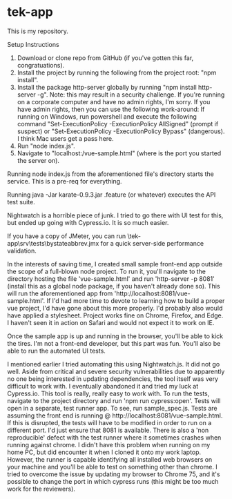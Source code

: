 # tek-app
This is my repository.

Setup Instructions
1. Download or clone repo from GitHub (if you've gotten this far, congratuations).
2. Install the project by running the following from the project root: "npm install".
3. Install the package http-server globally by running "npm install http-server -g". 
    Note: this may result in a security challenge. If you're running on a corporate computer and have no admin rights, I'm sorry. If you have admin rights, then you can use the following work-around: If running on Windows, run powershell and execute the following command "Set-ExecutionPolicy -ExecutionPolicy AllSigned" (prompt if suspect) or "Set-ExecutionPolicy -ExecutionPolicy Bypass" (dangerous). 
    I think Mac users get a pass here.
5. Run "node index.js".
6. Navigate to "localhost:<port>/vue-sample.html" (where <port> is the port you started the server on).

Running node index.js from the aforementioned file's directory starts the service. This is a pre-req for everything.

Running java -Jar karate-0.9.3.jar <test name>.feature (or whatever) executes the API test suite.

Nightwatch is a horrible piece of junk. I tried to go there with UI test for this, but ended up going with Cypress.io. It is so much easier.

If you have a copy of JMeter, you can run \tek-app\srv\tests\bystateabbrev.jmx for a quick server-side performance validation.

In the interests of saving time, I created small sample front-end app outside the scope of a full-blown node project. To run it, you'll navigate to the directory hosting the file 'vue-sample.html' and run 'http-server -p 8081' (install this as a global node package, if you haven't already done so). This will run the aforementioned app from 'http://localhost:8081/vue-sample.html'. If I'd had more time to devote to learning how to build a proper vue project, I'd have gone about this more properly. I'd probably also would have applied a stylesheet. Project works fine on Chrome, Firefox, and Edge. I haven't seen it in action on Safari and would not expect it to work on IE.

Once the sample app is up and running in the browser, you'll be able to kick the tires. I'm not a front-end developer, but this part was fun. You'll also be able to run the automated UI tests.

I mentioned earlier I tried automating this using Nightwatch.js. It did not go well. Aside from critical and severe security vulnerabilities due to apparently no one being interested in updating dependencies, the tool itself was very difficult to work with. I eventually abandoned it and tried my luck at Cypress.io. This tool is really, really easy to work with. To run the tests, navigate to the project directory and run 'npm run cypress:open'. Tests will open in a separate, test runner app. To see, run sample_spec.js. Tests are assuming the front end is running @ http://localhost:8081/vue-sample.html. If this is disrupted, the tests will have to be modified in order to run on a different port. I'd just ensure that 8081 is available. There is also a 'non reproducible' defect with the test runner where it sometimes crashes when running against chrome. I didn't have this problem when running on my home PC, but did encounter it when I cloned it onto my work laptop. However, the runner is capable identifying all installed web browsers on your machine and you'll be able to test on something other than chrome. I tried to overcome the issue by updating my browser to Chrome 75, and it's possible to change the port in which cypress runs (this might be too much work for the reviewers).
